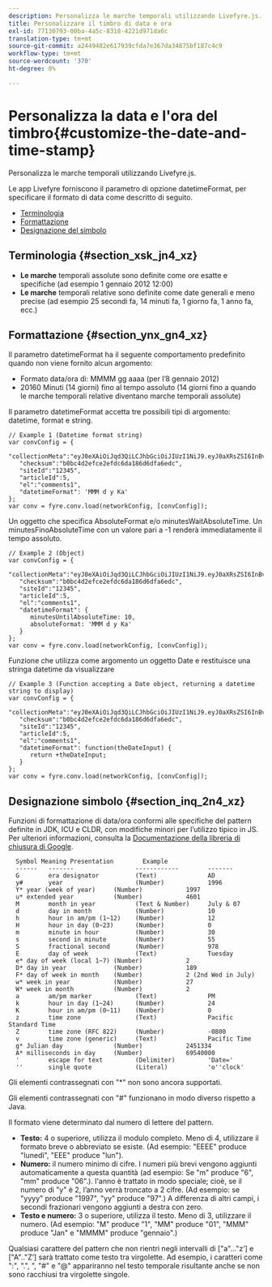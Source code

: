 ```yaml
---
description: Personalizza le marche temporali utilizzando Livefyre.js.
title: Personalizzare il timbro di data e ora
exl-id: 77130793-00ba-4a5c-8318-4221d971da6c
translation-type: tm+mt
source-git-commit: a2449482e617939cfda7e367da34875bf187c4c9
workflow-type: tm+mt
source-wordcount: '370'
ht-degree: 0%

---
```


# Personalizza la data e l&#39;ora del timbro{#customize-the-date-and-time-stamp}

Personalizza le marche temporali utilizzando Livefyre.js.

Le app Livefyre forniscono il parametro di opzione datetimeFormat, per specificare il formato di data come descritto di seguito.

* [Terminologia](#c_date_time_stamp/section_xsk_jn4_xz)
* [Formattazione](#c_date_time_stamp/section_ynx_gn4_xz)
* [Designazione del simbolo](#c_date_time_stamp/section_inq_2n4_xz)

## Terminologia {#section_xsk_jn4_xz}

* **Le marche** temporali assolute sono definite come ore esatte e specifiche (ad esempio 1 gennaio 2012 12:00)
* **Le marche** temporali relative sono definite come date generali e meno precise (ad esempio 25 secondi fa, 14 minuti fa, 1 giorno fa, 1 anno fa, ecc.)

## Formattazione {#section_ynx_gn4_xz}

Il parametro datetimeFormat ha il seguente comportamento predefinito quando non viene fornito alcun argomento:

* Formato data/ora di: MMMM gg aaaa (per l’8 gennaio 2012)
* 20160 Minuti (14 giorni) fino al tempo assoluto (14 giorni fino a quando le marche temporali relative diventano marche temporali assolute)

Il parametro datetimeFormat accetta tre possibili tipi di argomento: datetime, format e string.

```
// Example 1 (Datetime format string)  
var convConfig = { 
   "collectionMeta":"eyJ0eXAiOiJqd3QiLCJhbGciOiJIUzI1NiJ9.eyJ0aXRsZSI6InBvc3QgMiIsInVybCI6Imh0dHA6XC9cL29yYW5nZXNhcmVncmVhdC5jb21cL3VzZWExcDcwXzEyXC8_cD01IiwidGFncyI6IiIsImNoZWNrc3VtIjoiYjBiYzRkMmVmY2UyZWZkYzZkYTE4NmQ2ZGZhNmVkYzAiLCJhcnRpY2xlSWQiOjV9.XZJTJgwpiFZCQ6dv8vvl91sMbFSJndzZPTHhmtOaImo", 
   "checksum":"b0bc4d2efce2efdc6da186d6dfa6edc", 
   "siteId":"12345", 
   "articleId":5, 
   "el":"comments1", 
   "datetimeFormat": 'MMM d y Ka' 
}; 
var conv = fyre.conv.load(networkConfig, [convConfig]);
```

Un oggetto che specifica AbsoluteFormat e/o minutesWaitAbsoluteTime. Un minutesFinoAbsoluteTime con un valore pari a -1 renderà immediatamente il tempo assoluto.

```
// Example 2 (Object)  
var convConfig = { 
   "collectionMeta":"eyJ0eXAiOiJqd3QiLCJhbGciOiJIUzI1NiJ9.eyJ0aXRsZSI6InBvc3QgMiIsInVybCI6Imh0dHA6XC9cL29yYW5nZXNhcmVncmVhdC5jb21cL3VzZWExcDcwXzEyXC8_cD01IiwidGFncyI6IiIsImNoZWNrc3VtIjoiYjBiYzRkMmVmY2UyZWZkYzZkYTE4NmQ2ZGZhNmVkYzAiLCJhcnRpY2xlSWQiOjV9.XZJTJgwpiFZCQ6dv8vvl91sMbFSJndzZPTHhmtOaImo", 
   "checksum":"b0bc4d2efce2efdc6da186d6dfa6edc", 
   "siteId":"12345", 
   "articleId":5, 
   "el":"comments1", 
   "datetimeFormat": { 
      minutesUntilAbsoluteTime: 10, 
      absoluteFormat: 'MMM d y Ka' 
   } 
};  
var conv = fyre.conv.load(networkConfig, [convConfig]);
```

Funzione che utilizza come argomento un oggetto Date e restituisce una stringa datetime da visualizzare

```
// Example 3 (Function accepting a Date object, returning a datetime string to display) 
var convConfig = { 
   "collectionMeta":"eyJ0eXAiOiJqd3QiLCJhbGciOiJIUzI1NiJ9.eyJ0aXRsZSI6InBvc3QgMiIsInVybCI6Imh0dHA6XC9cL29yYW5nZXNhcmVncmVhdC5jb21cL3VzZWExcDcwXzEyXC8_cD01IiwidGFncyI6IiIsImNoZWNrc3VtIjoiYjBiYzRkMmVmY2UyZWZkYzZkYTE4NmQ2ZGZhNmVkYzAiLCJhcnRpY2xlSWQiOjV9.XZJTJgwpiFZCQ6dv8vvl91sMbFSJndzZPTHhmtOaImo", 
   "checksum":"b0bc4d2efce2efdc6da186d6dfa6edc", 
   "siteId":"12345", 
   "articleId":5, 
   "el":"comments1", 
   "datetimeFormat": function(theDateInput) { 
      return +theDateInput; 
   } 
};  
var conv = fyre.conv.load(networkConfig, [convConfig]);
```

## Designazione simbolo {#section_inq_2n4_xz}

Funzioni di formattazione di data/ora conformi alle specifiche del pattern definite in JDK, ICU e CLDR, con modifiche minori per l’utilizzo tipico in JS. Per ulteriori informazioni, consulta la [Documentazione della libreria di chiusura di Google](https://developers.google.com/closure/library/docs/overview).

```
  Symbol Meaning Presentation        Example 
  ------   -------                 ------------        ------- 
  G        era designator          (Text)              AD 
  y#       year                    (Number)            1996 
  Y* year (week of year)     (Number)            1997 
  u* extended year           (Number)            4601 
  M        month in year           (Text & Number)     July & 07 
  d        day in month            (Number)            10 
  h        hour in am/pm (1~12)    (Number)            12 
  H        hour in day (0~23)      (Number)            0 
  m        minute in hour          (Number)            30 
  s        second in minute        (Number)            55 
  S        fractional second       (Number)            978 
  E        day of week             (Text)              Tuesday 
  e* day of week (local 1~7) (Number)            2 
  D* day in year             (Number)            189 
  F* day of week in month    (Number)            2 (2nd Wed in July) 
  w* week in year            (Number)            27 
  W* week in month           (Number)            2 
  a        am/pm marker            (Text)              PM 
  k        hour in day (1~24)      (Number)            24 
  K        hour in am/pm (0~11)    (Number)            0 
  z        time zone               (Text)              Pacific Standard Time 
  Z        time zone (RFC 822)     (Number)            -0800 
  v        time zone (generic)     (Text)              Pacific Time 
  g* Julian day              (Number)            2451334 
  A* milliseconds in day     (Number)            69540000 
  '        escape for text         (Delimiter)         'Date=' 
  ''       single quote            (Literal)           'o''clock'
```

Gli elementi contrassegnati con &quot;*&quot; non sono ancora supportati.

Gli elementi contrassegnati con &quot;#&quot; funzionano in modo diverso rispetto a Java.

Il formato viene determinato dal numero di lettere del pattern.

* **Testo:** 4 o superiore, utilizza il modulo completo. Meno di 4, utilizzare il formato breve o abbreviato se esiste. (Ad esempio: &quot;EEEE&quot; produce &quot;lunedì&quot;, &quot;EEE&quot; produce &quot;lun&quot;).
* **Numero:** il numero minimo di cifre. I numeri più brevi vengono aggiunti automaticamente a questa quantità (ad esempio: Se &quot;m&quot; produce &quot;6&quot;, &quot;mm&quot; produce &quot;06&quot;.). l&#39;anno è trattato in modo speciale; cioè, se il numero di &quot;y&quot; è 2, l’anno verrà troncato a 2 cifre. (Ad esempio: se &quot;yyyy&quot; produce &quot;1997&quot;, &quot;yy&quot; produce &quot;97&quot;.) A differenza di altri campi, i secondi frazionari vengono aggiunti a destra con zero.
* **Testo e numero:** 3 o superiore, utilizza il testo. Meno di 3, utilizzare il numero. (Ad esempio: &quot;M&quot; produce &quot;1&quot;, &quot;MM&quot; produce &quot;01&quot;, &quot;MMM&quot; produce &quot;Jan&quot; e &quot;MMMM&quot; produce &quot;gennaio&quot;.)

Qualsiasi carattere del pattern che non rientri negli intervalli di [&quot;a&quot;...&quot;z’] e [&quot;A&quot;..&quot;Z’] sarà trattato come testo tra virgolette. Ad esempio, i caratteri come &quot;:&quot;, &quot;.&quot;, &quot;, &quot;#&quot; e &quot;@&quot; appariranno nel testo temporale risultante anche se non sono racchiusi tra virgolette singole.
